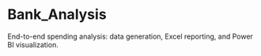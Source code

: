 # Bank_Analysis
End-to-end spending analysis: data generation, Excel reporting, and Power BI visualization.
